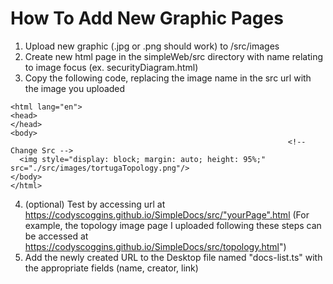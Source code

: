 # How To Add New Graphic Pages
1) Upload new graphic (.jpg or .png should work) to /src/images
2) Create new html page in the simpleWeb/src directory with name relating to image focus (ex. securityDiagram.html)
3) Copy the following code, replacing the image name in the src url with the image you uploaded

```
<html lang="en">
<head>
</head>
<body>
                                                              <!-- Change Src -->
  <img style="display: block; margin: auto; height: 95%;" src="./src/images/tortugaTopology.png"/>
</body>
</html>
```
4)  (optional) Test by accessing url at https://codyscoggins.github.io/SimpleDocs/src/"yourPage".html
(For example, the topology image page I uploaded following these steps can be accessed at https://codyscoggins.github.io/SimpleDocs/src/topology.html")
5) Add the newly created URL to the Desktop file named "docs-list.ts" with the appropriate fields (name, creator, link)
